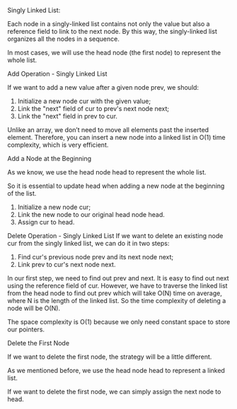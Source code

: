 Singly Linked List:

Each node in a singly-linked list contains not only the value but also a reference field to link to the next node. By this way, the singly-linked list organizes all the nodes in a sequence.

In most cases, we will use the head node (the first node) to represent the whole list.

Add Operation - Singly Linked List

If we want to add a new value after a given node prev, we should:
1. Initialize a new node cur with the given value;
2. Link the "next" field of cur to prev's next node next;
3. Link the "next" field in prev to cur.

Unlike an array, we don’t need to move all elements past the inserted element. Therefore, you can insert a new node into a linked list in O(1) time complexity, which is very efficient.

Add a Node at the Beginning

As we know, we use the head node head to represent the whole list.

So it is essential to update head when adding a new node at the beginning of the list.
1. Initialize a new node cur;
2. Link the new node to our original head node head.
3. Assign cur to head.

Delete Operation - Singly Linked List
If we want to delete an existing node cur from the singly linked list, we can do it in two steps:
1. Find cur's previous node prev and its next node next;
2. Link prev to cur's next node next.

In our first step, we need to find out prev and next. It is easy to find out next using the reference field of cur. However, we have to traverse the linked list from the head node to find out prev which will take O(N) time on average, where N is the length of the linked list. So the time complexity of deleting a node will be O(N).

The space complexity is O(1) because we only need constant space to store our pointers.

Delete the First Node

If we want to delete the first node, the strategy will be a little different.

As we mentioned before, we use the head node head to represent a linked list.

If we want to delete the first node, we can simply assign the next node to head.
